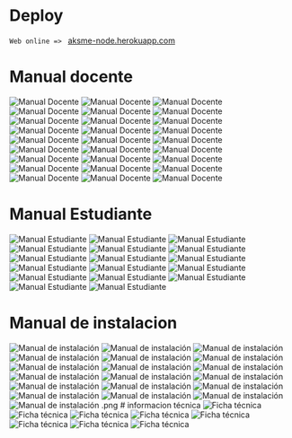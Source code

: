 
# Deploy

`Web online => ` [aksme-node.herokuapp.com](https://askme-node.herokuapp.com/)

# Manual docente 
<!-- Manual docente -->
<img src="https://imgur.com/gipUA6u.png" alt="Manual Docente">
<img src="https://imgur.com/RoAqm1s.png" alt="Manual Docente">
<img src="https://imgur.com/Q5ERjBF.png" alt="Manual Docente">
<img src="https://imgur.com/cG9j6e0.png" alt="Manual Docente">
<img src="https://imgur.com/BzeK6DN.png" alt="Manual Docente">
<img src="https://imgur.com/f1CKMzz.png" alt="Manual Docente">
<img src="https://imgur.com/ySptfAo.png" alt="Manual Docente">
<img src="https://imgur.com/HgfTCzs.png" alt="Manual Docente">
<img src="https://imgur.com/H9196Fx.png" alt="Manual Docente">
<img src="https://imgur.com/PQY61Dc.png" alt="Manual Docente">
<img src="https://imgur.com/7maQ8nE.png" alt="Manual Docente">
<img src="https://imgur.com/VE1VHlR.png" alt="Manual Docente">
<img src="https://imgur.com/NEdo6Ol.png" alt="Manual Docente">
<img src="https://imgur.com/Eicm5yQ.png" alt="Manual Docente">
<img src="https://imgur.com/fyNz2W0.png" alt="Manual Docente">
<img src="https://imgur.com/u0wPaHF.png" alt="Manual Docente">
<img src="https://imgur.com/Do9LGkC.png" alt="Manual Docente">
<img src="https://imgur.com/k8tVgP5.png" alt="Manual Docente">
<img src="https://imgur.com/Gh7Hvge.png" alt="Manual Docente">
<img src="https://imgur.com/1Mv1Vp9.png" alt="Manual Docente">
<img src="https://imgur.com/ZPOVls9.png" alt="Manual Docente">
<img src="https://imgur.com/PiNagm6.png" alt="Manual Docente">
<img src="https://imgur.com/NGsXThr.png" alt="Manual Docente">
<img src="https://imgur.com/MFR3fYk.png" alt="Manual Docente">
<img src="https://imgur.com/8oiDJVw.png" alt="Manual Docente">
<img src="https://imgur.com/SlMLqCS.png" alt="Manual Docente">
<img src="https://imgur.com/h9Tzu1c.png" alt="Manual Docente">

# Manual Estudiante
<!-- Manual Estudiante -->
<img src="https://imgur.com/Trw4vTM.png" alt="Manual Estudiante">
<img src="https://imgur.com/gJuWCKW.png" alt="Manual Estudiante">
<img src="https://imgur.com/z4ahxp9.png" alt="Manual Estudiante">
<img src="https://imgur.com/7Tg3dn8.png" alt="Manual Estudiante">
<img src="https://imgur.com/19M4yia.png" alt="Manual Estudiante">
<img src="https://imgur.com/hutecZU.png" alt="Manual Estudiante">
<img src="https://imgur.com/nccVMZr.png" alt="Manual Estudiante">
<img src="https://imgur.com/gXua6TQ.png" alt="Manual Estudiante">
<img src="https://imgur.com/RuBERFG.png" alt="Manual Estudiante">
<img src="https://imgur.com/EOJ6705.png" alt="Manual Estudiante">
<img src="https://imgur.com/YjRa7Ea.png" alt="Manual Estudiante">
<img src="https://imgur.com/ymT9eSA.png" alt="Manual Estudiante">
<img src="https://imgur.com/94UHpsG.png" alt="Manual Estudiante">
<img src="https://imgur.com/bhFMgUW.png" alt="Manual Estudiante">
<img src="https://imgur.com/JNfhCN6.png" alt="Manual Estudiante">
<img src="https://imgur.com/c6Bk7GD.png" alt="Manual Estudiante">
<img src="https://imgur.com/BhR7knL.png" alt="Manual Estudiante">

# Manual de instalacion
<!-- Manual de instalacion -->

<img src="https://imgur.com/27tLi1j.png" alt="Manual de instalación">
<img src="https://imgur.com/P6jQC3t.png" alt="Manual de instalación">
<img src="https://imgur.com/NToKAnt.png" alt="Manual de instalación">
<img src="https://imgur.com/0GsOMUT.png" alt="Manual de instalación">
<img src="https://imgur.com/7OdVoJJ.png" alt="Manual de instalación">
<img src="https://imgur.com/PBYku3G.png" alt="Manual de instalación">
<img src="https://imgur.com/5iPChI6.png" alt="Manual de instalación">
<img src="https://imgur.com/swN2P0b.png" alt="Manual de instalación">
<img src="https://imgur.com/HCrMr7H.png" alt="Manual de instalación">
<img src="https://imgur.com/SWqrcI9.png" alt="Manual de instalación">
<img src="https://imgur.com/mgpVvAO.png" alt="Manual de instalación">
<img src="https://imgur.com/bqQ14OR.png" alt="Manual de instalación">
<img src="https://imgur.com/urDHepj.png" alt="Manual de instalación">
<img src="https://imgur.com/YG6yBlb.png" alt="Manual de instalación">
<img src="https://imgur.com/LSrARIj.png" alt="Manual de instalación">
<img src="https://imgur.com/UzxStt3.png" alt="Manual de instalación">
<img src="https://imgur.com/O1wt1ZJ.png" alt="Manual de instalación">
<img src="https://imgur.com/uGs8TSP.png" alt="Manual de instalación">
<img src="https://imgur.com/iNK8A9z.png" alt="Manual de instalación">
.png
# informacion técnica
<!-- Información técnica-->
<img src="https://imgur.com/DxkkT5I.png" alt="Ficha técnica">
<img src="https://imgur.com/01BP49Q.png" alt="Ficha técnica">
<img src="https://imgur.com/m9xPbFV.png" alt="Ficha técnica">
<img src="https://imgur.com/6Ax4VAd.png" alt="Ficha técnica">
<img src="https://imgur.com/8N7DMPX.png" alt="Ficha técnica">
<img src="https://imgur.com/mdu2vBH.png" alt="Ficha técnica">
<img src="https://imgur.com/SW7vyee.png" alt="Ficha técnica">
<img src="https://imgur.com/CntNguT.png" alt="Ficha técnica">
